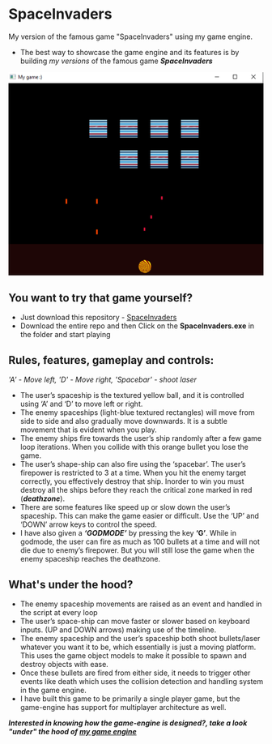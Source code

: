 # SpaceInvaders
My version of the famous game "SpaceInvaders" using my game engine.
* The best way to showcase the game engine and its features is by building *my versions* of the famous game ***SpaceInvaders***

![alt text](https://github.com/ssudher/SpaceInvaders/blob/main/SpaceInvaders/SpaceInvaders.png)

## You want to try that game yourself?
* Just download this repository - [SpaceInvaders](https://github.com/ssudher/SpaceInvaders)
* Download the entire repo and then Click on the **SpaceInvaders.exe** in the folder and start playing

## Rules, features, gameplay and controls:
*'A' - Move left, 'D' - Move right, 'Spacebar' - shoot laser*
* The user’s spaceship is the textured yellow ball, and it is controlled using ‘A’ and ‘D’ to move left or right.
* The enemy spaceships (light-blue textured rectangles) will move from side to side and also gradually move downwards. It is a subtle movement that is evident when you play.
* The enemy ships fire towards the user’s ship randomly after a few game loop iterations. When you collide with this orange bullet you lose the game.
* The user’s shape-ship can also fire using the ‘spacebar’. The user’s firepower is restricted to 3 at a time. When you hit the enemy target correctly, you effectively destroy that ship. Inorder to win you must destroy all the ships before they reach the critical zone marked in red (***deathzone***).
* There are some features like speed up or slow down the user’s spaceship. This can make the game easier or difficult. Use the ‘UP’ and ‘DOWN’ arrow keys to control the speed.
* I have also given a ***‘GODMODE’*** by pressing the key **‘G’**. While in godmode, the user can fire as much as 100 bullets at a time and will not die due to enemy’s firepower. But you will still lose the game when the enemy spaceship reaches the deathzone.

## What's under the hood?
* The enemy spaceship movements are raised as an event and handled in the script at every loop
* The user’s space-ship can move faster or slower based on keyboard inputs. (UP and DOWN arrows) making use of the timeline.
* The enemy spaceship and the user’s spaceship both shoot bullets/laser whatever you want it to be, which essentially is just a moving platform. This uses the game object models to make it possible to spawn and destroy objects with ease.
* Once these bullets are fired from either side, it needs to trigger other events like death which uses the collision detection and handling system in the game engine.
* I have built this game to be primarily a single player game, but the game-engine has support for multiplayer architecture as well.

***Interested in knowing how the game-engine is designed?, take a look "under" the hood of [my game engine](https://github.com/ssudher/CSC591)***
